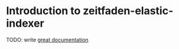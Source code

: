 # Introduction to zeitfaden-elastic-indexer

TODO: write [great documentation](http://jacobian.org/writing/great-documentation/what-to-write/)
